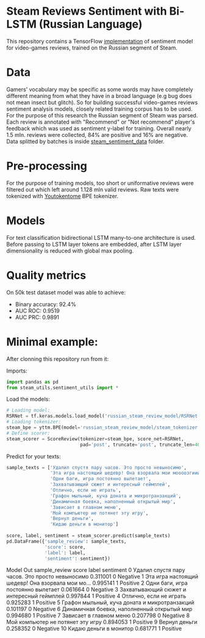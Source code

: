 # Steam Reviews Sentiment with Bi-LSTM (Russian Language)

This repository contains a TensorFlow [implementation](https://github.com/nslyubaykin/steam_reviews_rus/blob/master/steam_reviews.ipynb) of sentiment model for video-games reviews, trained on the Russian segment of Steam.

# Data

Gamers' vocabulary may be specific as some words may have completely different meaning from what they have in a broad language (e.g bug does not mean insect but glitch). So for building successful video-games reviews sentiment analysis models, closely related training corpus has to be used. For the purpose of this research the Russian segment of Steam was parsed. Each review is annotated with "Recommend" or "Not recommend" player's feedback which was used as sentiment y-label for training. Overall nearly 1.5 mln. reviews were collected, 84% are positive and 16% are negative. Data splitted by batches is inside [steam_sentiment_data](https://github.com/nslyubaykin/steam_reviews_rus/tree/master/steam_sentiment_data) folder.

# Pre-processing

For the purpose of training models, too short or uniformative reviews were filtered out which left around 1.128 mln valid reviews. Raw texts were tokenized with [Youtokentome](https://github.com/VKCOM/YouTokenToMe) BPE tokenizer.

# Models

For text classification bidirectional LSTM many-to-one architecture is used. Before passing to LSTM layer tokens are embedded, after LSTM layer dimensionality is reduced with global max pooling.

# Quality metrics

On 50k test dataset model was able to achieve:

- Binary accuracy: 92.4%
- AUC ROC: 0.9519
- AUC PRC: 0.9891

# Minimal example:

After clonning this repository run from it:

Imports:
```python
import pandas as pd
from steam_utils.sentiment_utils import *
```
Load the models:
```python
# Loading model:
RSRNet = tf.keras.models.load_model('russian_steam_review_model/RSRNet.h5')
# Loading tokenizer:
steam_bpe = yttm.BPE(model='russian_steam_review_model/steam_tokenizer.model')
# Define scorer:
steam_scorer = ScoreReview(tokenizer=steam_bpe, score_net=RSRNet,
                           pad='post', truncate='post', truncate_len=400)
```

Predict for your texts:
```python
sample_texts = ['Удалил спустя пару часов. Это просто невыносимо',
                'Эта игра настоящий шедевр! Она взорвала мои моооозгииии',
                'Одни баги, игра постоянно вылетает',
                'Захватывающий сюжет и интересный геймплей',
                'Отлично, если не играть',
                'Графон мыльный, куча доната и микротранзакций',
                'Динамичная боевка, наполненный открытый мир',
                'Зависает в главном меню',
                'Мой компьютер не потянет эту игру',
                'Вернул деньги',
                'Кидаю деньги в монитор']
                
score, label, sentiment = steam_scorer.predict(sample_texts)
pd.DataFrame({'sample_review': sample_texts,
              'score': score,
              'label': label,
              'sentiment': sentiment})
```
Model Out
 	  sample_review 	score 	label 	sentiment
0 	Удалил спустя пару часов. Это просто невыносимо 	0.311001 	0 	Negative
1 	Эта игра настоящий шедевр! Она взорвала мои мо... 	0.995141 	1 	Positive
2 	Одни баги, игра постоянно вылетает 	0.061664 	0 	Negative
3 	Захватывающий сюжет и интересный геймплей 	0.997844 	1 	Positive
4 	Отлично, если не играть 	0.925283 	1 	Positive
5 	Графон мыльный, куча доната и микротранзакций 	0.101197 	0 	Negative
6 	Динамичная боевка, наполненный открытый мир 	0.994680 	1 	Positive
7 	Зависает в главном меню 	0.207798 	0 	Negative
8 	Мой компьютер не потянет эту игру 	0.894053 	1 	Positive
9 	Вернул деньги 	0.258352 	0 	Negative
10 	Кидаю деньги в монитор 	0.681771 	1 	Positive

